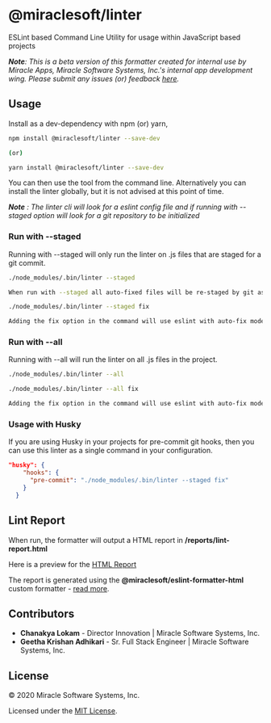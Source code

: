 # @miraclesoft/linter

ESLint based Command Line Utility for usage within JavaScript based projects

**_Note_**_: This is a beta version of this formatter created for internal use by Miracle Apps, Miracle Software Systems, Inc.'s internal app development wing. Please submit any issues (or) feedback [here](https://github.com/miracleapps/linter-cli/issues)._

## Usage

Install as a dev-dependency with npm (or) yarn,

```sh
npm install @miraclesoft/linter --save-dev

(or)

yarn install @miraclesoft/linter --save-dev
```

You can then use the tool from the command line. Alternatively you can install the linter globally, but it is not advised at this point of time.

**_Note_** _: The linter cli will look for a eslint config file and if running with --staged option will look for a git repository to be initialized_

### Run with --staged

Running with --staged will only run the linter on .js files that are staged for a git commit.

```sh
./node_modules/.bin/linter --staged

When run with --staged all auto-fixed files will be re-staged by git as well

./node_modules/.bin/linter --staged fix

Adding the fix option in the command will use eslint with auto-fix mode
```

### Run with --all

Running with --all will run the linter on all .js files in the project.

```sh
./node_modules/.bin/linter --all

./node_modules/.bin/linter --all fix

Adding the fix option in the command will use eslint with auto-fix mode
```

### Usage with Husky

If you are using Husky in your projects for pre-commit git hooks, then you can use this linter as a single command in your configuration.

```json
"husky": {
    "hooks": {
      "pre-commit": "./node_modules/.bin/linter --staged fix"
    }
  }
```

## Lint Report

When run, the formatter will output a HTML report in **/reports/lint-report.html**

Here is a preview for the [HTML Report](http://htmlpreview.github.io/?https://github.com/miracleapps/eslint-formatter-html/blob/master/assets/lint-report.html)

The report is generated using the **@miraclesoft/eslint-formatter-html** custom formatter - [read more](https://www.npmjs.com/package/@miraclesoft/eslint-formatter-html).

## Contributors

- **Chanakya Lokam** - Director Innovation | Miracle Software Systems, Inc.
- **Geetha Krishan Adhikari** - Sr. Full Stack Engineer | Miracle Software Systems, Inc.

## License

© 2020 Miracle Software Systems, Inc.

Licensed under the [MIT License](LICENSE).
